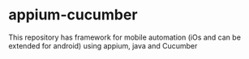 # appium-cucumber
This repository has framework for mobile automation (iOs and can be extended for android)  using appium, java and Cucumber
